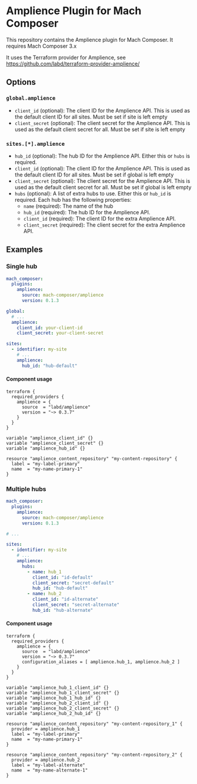 # Amplience Plugin for Mach Composer

This repository contains the Amplience plugin for Mach Composer. It requires
Mach Composer 3.x

It uses the Terraform provider for Amplience,
see https://github.com/labd/terraform-provider-amplience/

## Options

### `global.amplience`

- `client_id` (optional): The client ID for the Amplience API. This is used as
  the default client ID for all sites. Must be set if site is left empty
- `client_secret` (optional): The client secret for the Amplience API. This is
  used as the default client secret for all. Must be set if site is left empty

### `sites.[*].amplience`

- `hub_id` (optional): The hub ID for the Amplience API. Either this or `hubs` is required.
- `client_id` (optional): The client ID for the Amplience API. This is used as
  the default client ID for all sites. Must be set if global is left empty
- `client_secret` (optional): The client secret for the Amplience API. This is
  used as the default client secret for all. Must be set if global is left empty
- `hubs` (optional): A list of extra hubs to use. Either this or `hub_id` is required.
  Each hub has the following properties:
  - `name` (required): The name of the hub
  - `hub_id` (required): The hub ID for the Amplience API.
  - `client_id` (required): The client ID for the extra Amplience API.
  - `client_secret` (required): The client secret for the extra Amplience API.


## Examples

### Single hub

```yaml
mach_composer:
  plugins:
    amplience:
      source: mach-composer/amplience
      version: 0.1.3

global:
  # ...
  amplience:
    client_id: your-client-id
    client_secret: your-client-secret

sites:
  - identifier: my-site
    # ...
    amplience:
      hub_id: "hub-default"
```

#### Component usage

```hcl
terraform {
  required_providers {
    amplience = {
      source  = "labd/amplience"
      version = "~> 0.3.7"
    }
  }
}

variable "amplience_client_id" {}
variable "amplience_client_secret" {}
variable "amplience_hub_id" {}

resource "amplience_content_repository" "my-content-repository" {
  label = "my-label-primary"
  name  = "my-name-primary-1"
}
```

### Multiple hubs

```yaml
mach_composer:
  plugins:
    amplience:
      source: mach-composer/amplience
      version: 0.1.3

# ...

sites:
  - identifier: my-site
    # ...
    amplience:
      hubs:
        - name: hub_1 
          client_id: "id-default"
          client_secret: "secret-default"
          hub_id: "hub-default"
        - name: hub_2
          client_id: "id-alternate"
          client_secret: "secret-alternate"
          hub_id: "hub-alternate"
```

#### Component usage

```hcl
terraform {
  required_providers {
    amplience = {
      source  = "labd/amplience"
      version = "~> 0.3.7"
      configuration_aliases = [ amplience.hub_1, amplience.hub_2 ]
    }
  }
}

variable "amplience_hub_1_client_id" {}
variable "amplience_hub_1_client_secret" {}
variable "amplience_hub_1_hub_id" {}
variable "amplience_hub_2_client_id" {}
variable "amplience_hub_2_client_secret" {}
variable "amplience_hub_2_hub_id" {}

resource "amplience_content_repository" "my-content-repository_1" {
  provider = amplience.hub_1
  label = "my-label-primary"
  name  = "my-name-primary-1"
}

resource "amplience_content_repository" "my-content-repository_2" {
  provider = amplience.hub_2
  label = "my-label-alternate"
  name  = "my-name-alternate-1"
}
```
